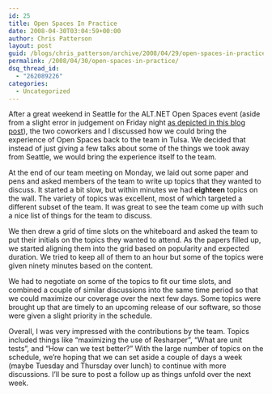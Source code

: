 ```yaml
---
id: 25
title: Open Spaces In Practice
date: 2008-04-30T03:04:59+00:00
author: Chris Patterson
layout: post
guid: /blogs/chris_patterson/archive/2008/04/29/open-spaces-in-practice.aspx
permalink: /2008/04/30/open-spaces-in-practice/
dsq_thread_id:
  - "262089226"
categories:
  - Uncategorized
---
```

After a great weekend in Seattle for the ALT.NET Open Spaces event (aside from a slight error in judgement on Friday night [as depicted in this blog post](http://flux88.com/ALTNETDay1.aspx)), the two coworkers and I discussed how we could bring the experience of Open Spaces back to the team in Tulsa. We decided that instead of just giving a few talks about some of the things we took away from Seattle, we would bring the experience itself to the team.

At the end of our team meeting on Monday, we laid out some paper and pens and asked members of the team to write up topics that they wanted to discuss. It started a bit slow, but within minutes we had **eighteen** topics on the wall. The variety of topics was excellent, most of which targeted a different subset of the team. It was great to see the team come up with such a nice list of things for the team to discuss.

We then drew a grid of time slots on the whiteboard and asked the team to put their initials on the topics they wanted to attend. As the papers filled up, we started aligning them into the grid based on popularity and expected duration. We tried to keep all of them to an hour but some of the topics were given ninety minutes based on the content.

We had to negotiate on some of the topics to fit our time slots, and combined a couple of similar discussions into the same time period so that we could maximize our coverage over the next few days. Some topics were brought up that are timely to an upcoming release of our software, so those were given a slight priority in the schedule.

Overall, I was very impressed with the contributions by the team. Topics included things like &#8220;maximizing the use of Resharper&#8221;, &#8220;What are unit tests&#8221;, and &#8220;How can we test better?&#8221; With the large number of topics on the schedule, we&#8217;re hoping that we can set aside a couple of days a week (maybe Tuesday and Thursday over lunch) to continue with more discussions. I&#8217;ll be sure to post a follow up as things unfold over the next week.
